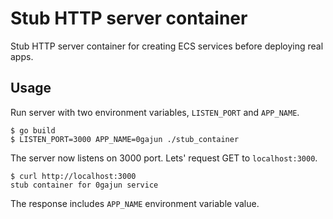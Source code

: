 # Stub HTTP server container

Stub HTTP server container for creating ECS services before deploying real apps.

## Usage

Run server with two environment variables, `LISTEN_PORT` and `APP_NAME`.

```
$ go build
$ LISTEN_PORT=3000 APP_NAME=0gajun ./stub_container
```


The server now listens on 3000 port.
Lets' request GET to `localhost:3000`.

```
$ curl http://localhost:3000
stub container for 0gajun service
```

The response includes `APP_NAME` environment variable value.
